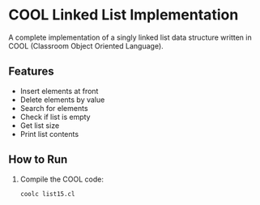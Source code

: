 # COOL Linked List Implementation

A complete implementation of a singly linked list data structure written in COOL (Classroom Object Oriented Language).

## Features
- Insert elements at front
- Delete elements by value  
- Search for elements
- Check if list is empty
- Get list size
- Print list contents

## How to Run
1. Compile the COOL code:
   ```bash
   coolc list15.cl
